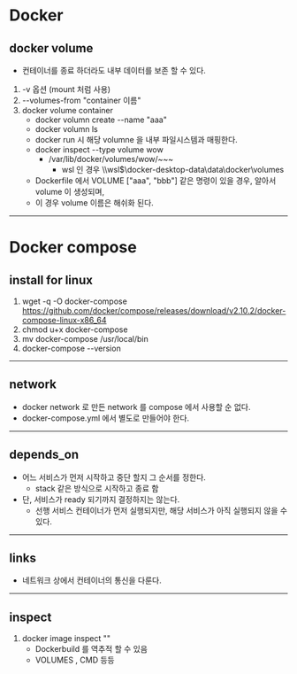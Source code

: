# Docker

## docker volume
- 컨테이너를 종료 하더라도 내부 데이터를 보존 할 수 있다.
1. -v 옵션 (mount 처럼 사용)
2. --volumes-from "container 이름"
3. docker volume container
    - docker volumn create --name "aaa"
    - docker volumn ls
    - docker run 시 해당 volumne 을 내부 파일시스템과 매핑한다.
    - docker inspect --type volume wow
        - /var/lib/docker/volumes/wow/~~~
            - wsl 인 경우 \\\\wsl$\\docker-desktop-data\\data\\docker\\volumes
    - Dockerfile 에서 VOLUME ["aaa", "bbb"] 같은 명령이 있을 경우, 알아서 volume 이 생성되며,
    - 이 경우 volume 이름은 해쉬화 된다.

---

# Docker compose

## install for linux
1. wget -q -O docker-compose https://github.com/docker/compose/releases/download/v2.10.2/docker-compose-linux-x86_64
1. chmod u+x docker-compose
1. mv docker-compose /usr/local/bin
1. docker-compose --version

---
## network
- docker network 로 만든 network 를 compose 에서 사용할 순 없다.
- docker-compose.yml 에서 별도로 만들어야 한다.

---
## depends_on
- 어느 서비스가 먼저 시작하고 중단 할지 그 순서를 정한다.
    - stack 같은 방식으로 시작하고 종료 함
- 단, 서비스가 ready 되기까지 결정하지는 않는다.
    - 선행 서비스 컨테이너가 먼저 실행되지만, 해당 서비스가 아직 실행되지 않을 수 있다.

---
## links
- 네트워크 상에서 컨테이너의 통신을 다룬다.

---
## inspect
1. docker image inspect "" 
    - Dockerbuild 를 역추적 할 수 있음
    - VOLUMES , CMD 등등
